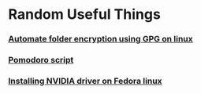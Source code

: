 # Random Useful Things

### [Automate folder encryption using GPG on linux](automate-encryption.md)
### [Pomodoro script](pomodoro-script.md)
### [Installing NVIDIA driver on Fedora linux](nvidia-fedora.md)